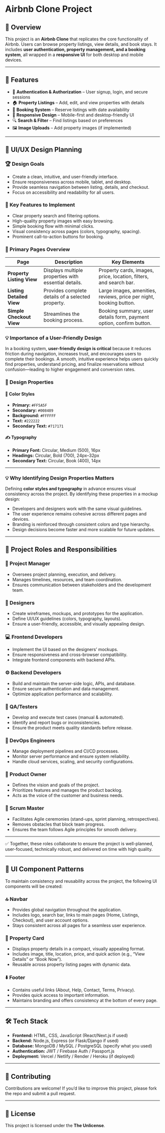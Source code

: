 # Airbnb Clone Project

## 📌 Overview

This project is an **Airbnb Clone** that replicates the core functionality of Airbnb. Users can browse property listings, view details, and book stays. It includes **user authentication, property management, and a booking system**, all wrapped in a **responsive UI** for both desktop and mobile devices.

---

## 🚀 Features

* 🔑 **Authentication & Authorization** – User signup, login, and secure sessions
* 🏠 **Property Listings** – Add, edit, and view properties with details
* 📅 **Booking System** – Reserve listings with date availability
* 📱 **Responsive Design** – Mobile-first and desktop-friendly UI
* 🔍 **Search & Filter** – Find listings based on preferences
* 🖼 **Image Uploads** – Add property images (if implemented)

---

## 🎨 UI/UX Design Planning  

### 🏆 Design Goals  
- Create a clean, intuitive, and user-friendly interface.  
- Ensure responsiveness across mobile, tablet, and desktop.  
- Provide seamless navigation between listing, details, and checkout.  
- Focus on accessibility and readability for all users.  

### 🔑 Key Features to Implement  
- Clear property search and filtering options.  
- High-quality property images with easy browsing.  
- Simple booking flow with minimal clicks.  
- Visual consistency across pages (colors, typography, spacing).  
- Prominent call-to-action buttons for booking.  

### 📄 Primary Pages Overview  

| Page | Description | Key Elements |  
|------|-------------|--------------|  
| **Property Listing View** | Displays multiple properties with essential details. | Property cards, images, price, location, filters, and search bar. |  
| **Listing Detailed View** | Provides complete details of a selected property. | Large images, amenities, reviews, price per night, booking button. |  
| **Simple Checkout View** | Streamlines the booking process. | Booking summary, user details form, payment option, confirm button. |  

### 💡 Importance of a User-Friendly Design  
In a booking system, **user-friendly design is critical** because it reduces friction during navigation, increases trust, and encourages users to complete their bookings. A smooth, intuitive experience helps users quickly find properties, understand pricing, and finalize reservations without confusion—leading to higher engagement and conversion rates.

### 🎨 Design Properties  

#### 🎨 Color Styles  
- **Primary:** `#FF5A5F`  
- **Secondary:** `#008489`  
- **Background:** `#FFFFFF`  
- **Text:** `#222222`  
- **Secondary Text:** `#717171`  

#### ✍️ Typography  
- **Primary Font:** Circular, Medium (500), 16px  
- **Headings:** Circular, Bold (700), 24px–32px  
- **Secondary Text:** Circular, Book (400), 14px  

---

### 💡 Why Identifying Design Properties Matters  
Defining **color styles and typography** in advance ensures visual consistency across the project. By identifying these properties in a mockup design:  
- Developers and designers work with the same visual guidelines.  
- The user experience remains cohesive across different pages and devices.  
- Branding is reinforced through consistent colors and type hierarchy.  
- Design decisions become faster and more scalable for future updates.  

---

## 👥 Project Roles and Responsibilities  

### 📌 Project Manager  
- Oversees project planning, execution, and delivery.  
- Manages timelines, resources, and team coordination.  
- Ensures communication between stakeholders and the development team.  

### 🎨 Designers  
- Create wireframes, mockups, and prototypes for the application.  
- Define UI/UX guidelines (colors, typography, layouts).  
- Ensure a user-friendly, accessible, and visually appealing design.  

### 💻 Frontend Developers  
- Implement the UI based on the designers’ mockups.  
- Ensure responsiveness and cross-browser compatibility.  
- Integrate frontend components with backend APIs.  

### ⚙️ Backend Developers  
- Build and maintain the server-side logic, APIs, and database.  
- Ensure secure authentication and data management.  
- Optimize application performance and scalability.  

### 🧪 QA/Testers  
- Develop and execute test cases (manual & automated).  
- Identify and report bugs or inconsistencies.  
- Ensure the product meets quality standards before release.  

### 🚀 DevOps Engineers  
- Manage deployment pipelines and CI/CD processes.  
- Monitor server performance and ensure system reliability.  
- Handle cloud services, scaling, and security configurations.  

### 👑 Product Owner  
- Defines the vision and goals of the project.  
- Prioritizes features and manages the product backlog.  
- Acts as the voice of the customer and business needs.  

### 📢 Scrum Master  
- Facilitates Agile ceremonies (stand-ups, sprint planning, retrospectives).  
- Removes obstacles that block team progress.  
- Ensures the team follows Agile principles for smooth delivery.  

---

✅ Together, these roles collaborate to ensure the project is well-planned, user-focused, technically robust, and delivered on time with high quality.  


---

## 🧩 UI Component Patterns  

To maintain consistency and reusability across the project, the following UI components will be created:  

### 🔝 Navbar  
- Provides global navigation throughout the application.  
- Includes logo, search bar, links to main pages (Home, Listings, Checkout), and user account options.  
- Stays consistent across all pages for a seamless user experience.  

### 🏡 Property Card  
- Displays property details in a compact, visually appealing format.  
- Includes image, title, location, price, and quick action (e.g., “View Details” or “Book Now”).  
- Reusable across property listing pages with dynamic data.  

### ⬇️ Footer  
- Contains useful links (About, Help, Contact, Terms, Privacy).  
- Provides quick access to important information.  
- Maintains branding and offers consistency at the bottom of every page.  


---

## 🛠 Tech Stack

* **Frontend:** HTML, CSS, JavaScript (React/Next.js if used)
* **Backend:** Node.js, Express (or Flask/Django if used)
* **Database:** MongoDB / MySQL / PostgreSQL (specify what you used)
* **Authentication:** JWT / Firebase Auth / Passport.js
* **Deployment:** Vercel / Netlify / Render / Heroku (if deployed)

---

## 🤝 Contributing

Contributions are welcome! If you’d like to improve this project, please fork the repo and submit a pull request.

---

## 📜 License

This project is licensed under the **The Unlicense**.